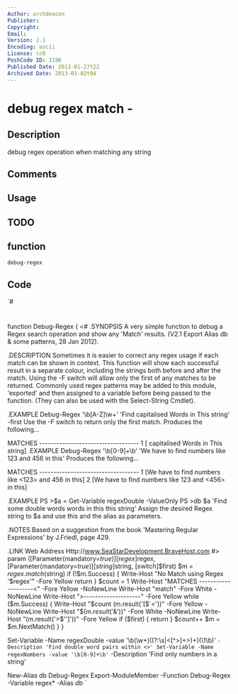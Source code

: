 ```yaml
---
Author: archdeacon
Publisher: 
Copyright: 
Email: 
Version: 2.1
Encoding: ascii
License: cc0
PoshCode ID: 3196
Published Date: 2013-01-27t22
Archived Date: 2013-01-02t04
---
```


# debug regex match - 

## Description

debug regex operation when matching any string

## Comments



## Usage



## TODO



## function

`debug-regex`

## Code

`#
 #
 function Debug-Regex {
 <#
 .SYNOPSIS
 A very simple function to debug a Regex search operation and show any 'Match' 
 results. (V2.1 Export Alias db & some patterns, 28 Jan 2012).
 
 .DESCRIPTION
 Sometimes it is easier to correct any regex usage if each match can be shown 
 in context. This function will show each successful result in a separate 
 colour, including the strings both before and after the match. Using the -F
 switch will allow only the first of any matches to be returned.
 Commonly used regex patterns may be added to this module, 'exported' and then 
 assigned to a variable before being passed to the function. (They can also be
 used with the Select-String Cmdlet).
 
 .EXAMPLE
 Debug-Regex '\b[A-Z]\w+' 'Find capitalised Words in This string' -first
 Use the -F switch to return only the first match. Produces the following...
 
 MATCHES  ---------------<match>--------------------
 1 [<Find> capitalised Words in This string]
 .EXAMPLE
 Debug-Regex '\b[0-9]+\b' 'We have to find numbers like 123 and 456 in this'
 Produces the following...
 
 MATCHES  ---------------<match>--------------------
 1 [We have to find numbers like <123> and 456 in this]
 2 [We have to find numbers like 123 and <456> in this]
 
 .EXAMPLE
 PS >$a = Get-Variable regexDouble -ValueOnly
 PS >db $a 'Find some double words words in this this string'
 Assign the desired Regex string to $a and use this and the alias as parameters.
  
 .NOTES
 Based on a suggestion from the book 'Mastering Regular Expressions' by J.Friedl,
 page 429.
 
 .LINK
    Web Address Http://www.SeaStarDevelopment.BraveHost.com 
 #>
    param ([Parameter(mandatory=$true)][regex]$regex,
           [Parameter(mandatory=$true)][string]$string,
           [switch]$first)
    $m = $regex.match($string)
    if (!$m.Success) {
       Write-Host "No Match using Regex '$regex'" -Fore Yellow
       return
    }
    $count = 1
    Write-Host "MATCHES  --------------------<" -Fore Yellow -NoNewLine
    Write-Host "match"                          -Fore White  -NoNewLine
    Write-Host ">--------------------"          -Fore Yellow
    while ($m.Success) {
       Write-Host "$count $($m.result('[$`<'))" -Fore Yellow -NoNewLine 
       Write-Host "$($m.result('$&'))"          -Fore White  -NoNewLine 
       Write-Host "$($m.result('>$'']'))"       -Fore Yellow 
       if ($first) {
          return
       }
       $count++
       $m = $m.NextMatch()
    }
 }
 
 Set-Variable -Name regexDouble  -value '\b(\w+)((?:\s|<[^>]+>)+)(\1\b)' `
              -Description 'Find double word pairs within <>'
 Set-Variable -Name regexNumbers -value '\b[0-9]+\b' `
              -Description 'Find only numbers in a string'
 
 New-Alias db Debug-Regex
 Export-ModuleMember -Function Debug-Regex -Variable regex* -Alias db
`

